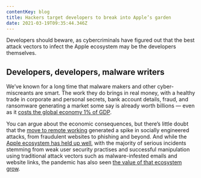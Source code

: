 ```yaml
---
contentKey: blog
title: Hackers target developers to break into Apple’s garden
date: 2021-03-19T09:35:44.346Z
---
```

<!--StartFragment-->

Developers should beware, as cybercriminals have figured out that the best attack vectors to infect the Apple ecosystem may be the developers themselves.

## **Developers, developers, malware writers**

We’ve known for a long time that malware makers and other cyber-miscreants are smart. The work they do brings in real money, with a healthy trade in corporate and personal secrets, bank account details, fraud, and ransomware generating a market some say is already worth billions — even as it [costs the global economy 1% of GDP](https://www.mcafee.com/enterprise/en-us/assets/reports/rp-hidden-costs-of-cybercrime.pdf).

You can argue about the economic consequences, but there’s little doubt that the [move to remote working](https://blog.malwarebytes.com/reports/2020/06/coronavirus-campaigns-lead-to-surge-in-malware-threats-labs-report-finds/) generated a spike in socially engineered attacks, from fraudulent websites to phishing and beyond. And while the [Apple ecosystem has held up well](https://www.applemust.com/security-minded-enterprises-prefer-mac-survey-shows/), with the majority of serious incidents stemming from weak user security practises and successful manipulation using traditional attack vectors such as malware-infested emails and website links, the pandemic has also seen [the value of that ecosystem grow](https://www.computerworld.com/article/3293922/apple-users-most-appealing-to-cybercriminals-online-scams.html).

<!--EndFragment-->